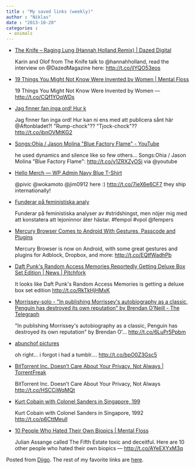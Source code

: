 ```yaml
---
title : "My saved links (weekly)"
author : "Niklas"
date : "2013-10-20"
categories : 
 - animals
---
```


- [The Knife – Raging Lung (Hannah Holland Remix) | Dazed Digital](http://www.dazeddigital.com/music/article/17544/1/the-knife-raging-lung-hannah-holland-remix)
    
    Karin and Olof from The Knife talk to @hannahholland, read the interview on @DazedMagazine here: http://t.co/ilYQO53eos
    
- [19 Things You Might Not Know Were Invented by Women | Mental Floss](http://mentalfloss.com/article/53164/19-things-you-might-not-know-were-invented-women)
    
    19 Things You Might Not Know Were Invented by Women — http://t.co/CQf1YOqWDs
    
- [Jag finner fan inga ord! Hur k](https://www.diigo.com/item/note/yyfb/e4cw)
    
    Jag finner fan inga ord! Hur kan ni ens med att publicera sånt här @Aftonbladet?! "Rump-chock"?? "Tjock-chock"?? http://t.co/ibnOVMtKG2
    
- [Songs:Ohia / Jason Molina "Blue Factory Flame" - YouTube](http://www.youtube.com/watch?v=3GH903sYY_Q&feature=youtu.be)
    
    he used dynamics and silence like so few others... Songs:Ohia / Jason Molina "Blue Factory Flame": http://t.co/v1ZRXZyOSi via @youtube
    
- [Hello Merch — WP Admin Navy Blue T-Shirt](http://hellomerch.com/collections/wordpress/products/wp-admin-navy-blue-t-shirt)
    
    @pivic @wokamoto @jim0912 here :) http://t.co/7ieX6e6CF7 they ship internationally!
    
- [Funderar på feministiska analy](https://www.diigo.com/item/note/yyfb/0vr9)
    
    
    Funderar på feministiska analyser av #stridshingst, men nöjer mig med att konstatera att lejoninnor äter hästar. #fempol #vpol @fempers
    
- [Mercury Browser Comes to Android With Gestures, Passcode and Plugins](http://lifehacker.com/mercury-browser-comes-to-android-with-gestures-passcod-1444510765?utm_campaign=socialflow_lifehacker_twitter&utm_source=lifehacker_twitter&utm_medium=socialflow)
    
    Mercury Browser is now on Android, with some great gestures and plugins for Adblock, Dropbox, and more: http://t.co/EQtfWadhPb
    
- [Daft Punk's Random Access Memories Reportedly Getting Deluxe Box Set Edition | News | Pitchfork](http://pitchfork.com/news/52629-daft-punks-random-access-memories-reportedly-getting-deluxe-box-set-edition/)
    
    It looks like Daft Punk's Random Access Memories is getting a deluxe box set edition http://t.co/RkTkHjHMxK
    
- [Morrissey-solo - "In publishing Morrissey's autobiography as a classic, Penguin has destroyed its own reputation" by Brendan O'Neill - The Telegraph](http://www.morrissey-solo.com/content/1442-In-publishing-Morrissey-s-autobiography-as-a-classic-Penguin-has-destroyed-its-own-reputation-by-Brendan-O-Neill-The-Telegraph)
    
    "In publishing Morrissey's autobiography as a classic, Penguin has destroyed its own reputation" by Brendan O'... http://t.co/6LuPr5Ppbm
    
- [abunchof pictures](http://abunchofpictures.tumblr.com)
    
    oh right... i forgot i had a tumblr.... http://t.co/bpO0Z3Gsc5
    
- [BitTorrent Inc. Doesn’t Care About Your Privacy, Not Always | TorrentFreak](http://torrentfreak.com/bittorrent-doesnt-care-about-your-privacy-not-always-131013/?utm_source=dlvr.it&utm_medium=twitter)
    
    BitTorrent Inc. Doesn’t Care About Your Privacy, Not Always http://t.co/HSCCiWqMQt
    
- [Kurt Cobain with Colonel Sanders in Singapore, 199](https://www.diigo.com/item/note/yyfb/4by3)
    
    Kurt Cobain with Colonel Sanders in Singapore, 1992 http://t.co/p6CttMeull
    
- [10 People Who Hated Their Own Biopics | Mental Floss](http://mentalfloss.com/article/51269/10-people-who-hated-their-own-biopics)
    
    Julian Assange called The Fifth Estate toxic and deceitful. Here are 10 other people who hated their own biopics — http://t.co/AYeEXYxM3q
    

Posted from [Diigo](https://www.diigo.com). The rest of my favorite links are [here](https://www.diigo.com/user/npivic).
